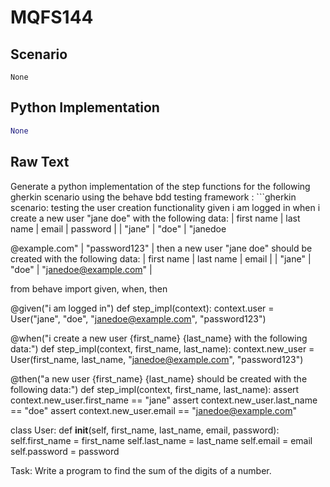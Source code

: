 # MQFS144
## Scenario
```gherkin
None
```


## Python Implementation
```python
None
```


## Raw Text
Generate a python implementation of the step functions for the following gherkin scenario using the behave bdd testing framework : ```gherkin scenario: testing the user creation functionality given i am logged in when i create a new user "jane doe" with the following data: | first name | last name | email | password | | "jane" | "doe" | "janedoe

@example.com" | "password123" | then a new user "jane doe" should be created with the following data: | first name | last name | email | | "jane" | "doe" | "janedoe@example.com" |

from behave import given, when, then

@given("i am logged in")
def step_impl(context):
    context.user = User("jane", "doe", "janedoe@example.com", "password123")

@when("i create a new user {first_name} {last_name} with the following data:")
def step_impl(context, first_name, last_name):
    context.new_user = User(first_name, last_name, "janedoe@example.com", "password123")

@then("a new user {first_name} {last_name} should be created with the following data:")
def step_impl(context, first_name, last_name):
    assert context.new_user.first_name == "jane"
    assert context.new_user.last_name == "doe"
    assert context.new_user.email == "janedoe@example.com"

class User:
    def __init__(self, first_name, last_name, email, password):
        self.first_name = first_name
        self.last_name = last_name
        self.email = email
        self.password = password


Task: Write a program to find the sum of the digits of a number.
